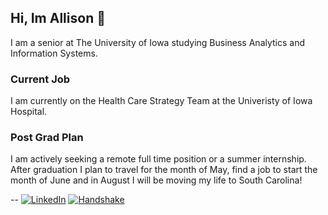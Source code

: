 ## Hi, Im Allison 👋

I am a senior at The University of Iowa studying Business Analytics and Information Systems.

### Current Job

I am currently on the Health Care Strategy Team at the Univeristy of Iowa Hospital.

### Post Grad Plan

I am actively seeking a remote full time position or a summer internship. After graduation I plan to travel for the month of May, find a job to start the month of June and in August I will be moving my life to South Carolina! 

--
[![LinkedIn](https://img.shields.io/badge/LinkedIn-Connect-blue?style=for-the-badge&logo=linkedin)](https://www.linkedin.com/in/allison-elmore/)
[![Handshake](https://img.shields.io/badge/Handshake-Profile-blue?style=for-the-badge)](https://app.joinhandshake.com/profiles/nxuk8u)

<!--
**amelmore14/amelmore14** is a ✨ _special_ ✨ repository because its `README.md` (this file) appears on your GitHub profile.

Here are some ideas to get you started:

- 🔭 I’m currently working on ...
- 🌱 I’m currently learning ...
- 👯 I’m looking to collaborate on ...
- 🤔 I’m looking for help with ...
- 💬 Ask me about ...
- 📫 How to reach me: ...
- 😄 Pronouns: ...
- ⚡ Fun fact: ...
-->
